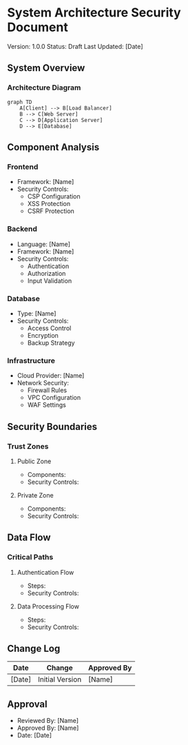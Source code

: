 # System Architecture Security Document
Version: 1.0.0
Status: Draft
Last Updated: [Date]

## System Overview
### Architecture Diagram
```mermaid
graph TD
    A[Client] --> B[Load Balancer]
    B --> C[Web Server]
    C --> D[Application Server]
    D --> E[Database]
```

## Component Analysis
### Frontend
- Framework: [Name]
- Security Controls:
  - CSP Configuration
  - XSS Protection
  - CSRF Protection

### Backend
- Language: [Name]
- Framework: [Name]
- Security Controls:
  - Authentication
  - Authorization
  - Input Validation

### Database
- Type: [Name]
- Security Controls:
  - Access Control
  - Encryption
  - Backup Strategy

### Infrastructure
- Cloud Provider: [Name]
- Network Security:
  - Firewall Rules
  - VPC Configuration
  - WAF Settings

## Security Boundaries
### Trust Zones
1. Public Zone
   - Components:
   - Security Controls:

2. Private Zone
   - Components:
   - Security Controls:

## Data Flow
### Critical Paths
1. Authentication Flow
   - Steps:
   - Security Controls:

2. Data Processing Flow
   - Steps:
   - Security Controls:

## Change Log
| Date | Change | Approved By |
|------|---------|------------|
| [Date] | Initial Version | [Name] |

## Approval
- Reviewed By: [Name]
- Approved By: [Name]
- Date: [Date] 